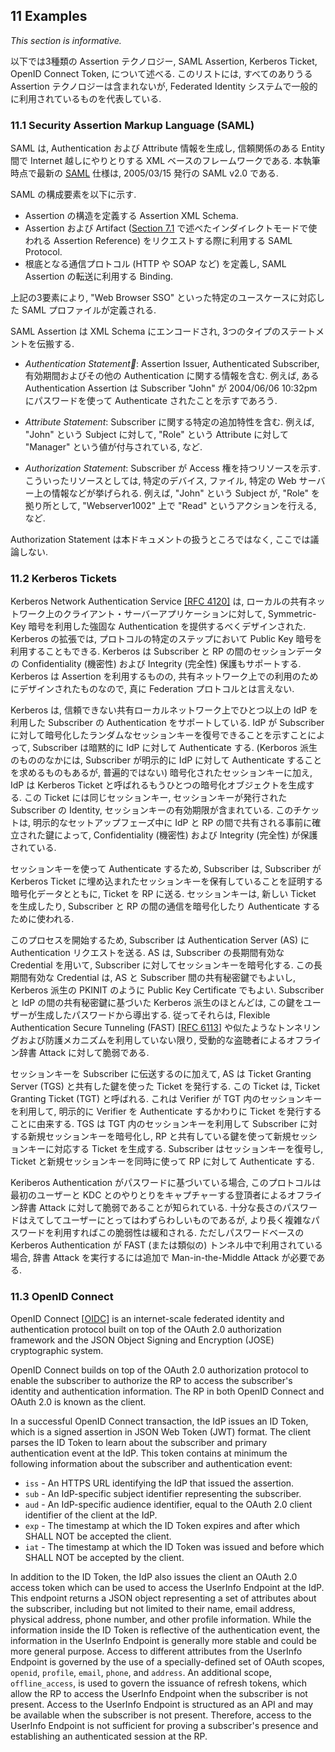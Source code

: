 <div class="breaker"></div>
<a name="examples"></a>

## 11 Examples

*This section is informative.*

以下では3種類の Assertion テクノロジー, SAML Assertion, Kerberos Ticket, OpenID Connect Token, について述べる. このリストには, すべてのありうる Assertion テクノロジーは含まれないが, Federated Identity システムで一般的に利用されているものを代表している.

<!-- Three types of assertion technologies are discussed below: SAML assertions, Kerberos tickets, and OpenID Connect tokens. This list is not inclusive of all possible assertion technologies, but does represent those commonly used in federated identity systems. -->

### 11.1 Security Assertion Markup Language (SAML)

SAML は, Authentication および Attribute 情報を生成し, 信頼関係のある Entity 間で Internet 越しにやりとりする XML ベースのフレームワークである. 本執筆時点で最新の [SAML](#SAML) 仕様は, 2005/03/15 発行の SAML v2.0 である.

<!-- SAML is an XML-based framework for creating and exchanging authentication and attribute information between trusted entities over the internet. As of this writing, the latest specification for [SAML](#SAML) is SAML v2.0, issued 15 March 2005. -->

SAML の構成要素を以下に示す.

<!-- The building blocks of SAML include: -->

- Assertion の構造を定義する Assertion XML Schema.
- Assertion および Artifact ([Section 7.1](#back-channel) で述べたインダイレクトモードで使われる Assertion Reference) をリクエストする際に利用する SAML Protocol.
- 根底となる通信プロトコル (HTTP や SOAP など) を定義し, SAML Assertion の転送に利用する Binding.

<!--
- The Assertions XML schema, which defines the structure of the assertion.
- The SAML Protocols, which are used to request assertions and artifacts (the assertion references used in the indirect model described in [Section 7.1](#back-channel)).
- The Bindings, which define the underlying communication protocols (such as HTTP or SOAP), and can be used to transport the SAML assertions.
-->

上記の3要素により, "Web Browser SSO" といった特定のユースケースに対応した SAML プロファイルが定義される.

<!-- The three components above define a SAML profile that corresponds to a particular use case such as "Web Browser SSO". -->

SAML Assertion は XML Schema にエンコードされ, 3つのタイプのステートメントを伝搬する.

<!-- SAML Assertions are encoded in an XML schema and can carry up to three types of statements: -->

- *Authentication Statement*: Assertion Issuer, Authenticated Subscriber, 有効期間およびその他の Authentication に関する情報を含む. 例えば, ある Authentication Assertion は Subscriber "John" が 2004/06/06 10:32pm にパスワードを使って Authenticate されたことを示すであろう.

<!-- -   *Authentication statements* include information about the assertion issuer, the authenticated subscriber, validity period, and other authentication information. For example, an Authentication Assertion would state the subscriber "John" was authenticated using a password at 10:32pm on 06-06-2004. -->

- *Attribute Statement*: Subscriber に関する特定の追加特性を含む. 例えば, "John" という Subject に対して, "Role" という Attribute に対して "Manager" という値が付与されている, など.

<!-- -   *Attribute statements* contain specific additional characteristics related to the subscriber. For example, subject "John" is associated with attribute "Role" with value "Manager". -->

- *Authorization Statement*: Subscriber が Access 権を持つリソースを示す. こういったリソースとしては, 特定のデバイス, ファイル, 特定の Web サーバー上の情報などが挙げられる. 例えば, "John" という Subject が, "Role" を拠り所として, "Webserver1002" 上で "Read" というアクションを行える, など.

<!-- -   *Authorization statements* identify the resources the subscriber has permission to access. These resources may include specific devices, files, and information on specific web servers. For example, subject "John" for action "Read" on "Webserver1002" given evidence "Role". -->

Authorization Statement は本ドキュメントの扱うところではなく, ここでは議論しない.

<!-- Authorization statements are beyond the scope of this document and will not be discussed. -->

### 11.2 Kerberos Tickets <a name="kerberos"></a>

Kerberos Network Authentication Service [[RFC 4120]](#RFC4120) は, ローカルの共有ネットワーク上のクライアント・サーバーアプリケーションに対して, Symmetric-Key 暗号を利用した強固な Authentication を提供するべくデザインされた. Kerberos の拡張では, プロトコルの特定のステップにおいて Public Key 暗号を利用することもできる. Kerberos は Subscriber と RP の間のセッションデータの Confidentiality (機密性) および Integrity (完全性) 保護もサポートする. Kerberos は Assertion を利用するものの, 共有ネットワーク上での利用のためにデザインされたものなので, 真に Federation プロトコルとは言えない.

<!-- The Kerberos Network Authentication Service [[RFC 4120]](#RFC4120) was designed to provide strong authentication for client/server applications using symmetric-key cryptography on a local, shared network. Extensions to Kerberos can support the use of public key cryptography for selected steps of the protocol. Kerberos also supports confidentiality and integrity protection of session data between the subscriber and the RP. Even though Kerberos uses assertions, it was designed for use on shared networks and, therefore, is not truly a federation protocol. -->

Kerberos は, 信頼できない共有ローカルネットワーク上でひとつ以上の IdP を利用した Subscriber の Authentication をサポートしている. IdP が Subscriber に対して暗号化したランダムなセッションキーを復号できることを示すことによって, Subscriber は暗黙的に IdP に対して Authenticate する. (Kerboros 派生のもののなかには, Subscriber が明示的に IdP に対して Authenticate することを求めるものもあるが, 普遍的ではない) 暗号化されたセッションキーに加え, IdP は Kerberos Ticket と呼ばれるもうひとつの暗号化オブジェクトを生成する. この Ticket には同じセッションキー, セッションキーが発行された Subscriber の Identity, セッションキーの有効期限が含まれている. このチケットは, 明示的なセットアップフェーズ中に IdP と RP の間で共有される事前に確立された鍵によって, Confidentiality (機密性) および Integrity (完全性) が保護されている.

<!-- Kerberos supports authentication of a subscriber over an untrusted, shared local network using one or more IdPs. The subscriber implicitly authenticates to the IdP by demonstrating the ability to decrypt a random session key encrypted for the subscriber by the IdP. (Some Kerberos variants also require the subscriber to explicitly authenticate to the IdP, but this is not universal.) In addition to the encrypted session key, the IdP also generates another encrypted object called a Kerberos ticket. The ticket contains the same session key, the identity of the subscriber to whom the session key was issued, and an expiration time after which the session key is no longer valid. The ticket is confidentiality and integrity protected by a pre-established key that is shared between the IdP and the RP during an explicit setup phase. -->

セッションキーを使って Authenticate するため, Subscriber は, Subscriber が Kerberos Ticket に埋め込まれたセッションキーを保有していることを証明する暗号化データとともに, Ticket を RP に送る. セッションキーは, 新しい Ticket を生成したり, Subscriber と RP の間の通信を暗号化したり Authenticate するために使われる.

<!-- To authenticate using the session key, the subscriber sends the ticket to the RP along with encrypted data that proves that the subscriber possesses the session key embedded within the Kerberos ticket. Session keys are either used to generate new tickets or to encrypt and authenticate communications between the subscriber and the RP. -->

このプロセスを開始するため, Subscriber は Authentication Server (AS) に Authentication リクエストを送る. AS は, Subscriber の長期間有効な Credential を用いて, Subscriber に対してセッションキーを暗号化する. この長期間有効な Credential は, AS と Subscriber 間の共有秘密鍵でもよいし, Kerberos 派生の PKINIT のように Public Key Certificate でもよい. Subscriber と IdP の間の共有秘密鍵に基づいた Kerberos 派生のほとんどは, この鍵をユーザーが生成したパスワードから導出する. 従ってそれらは, Flexible Authentication Secure Tunneling (FAST) \[[RFC 6113](#RFC6113)\] や似たようなトンネリングおよび防護メカニズムを利用していない限り, 受動的な盗聴者によるオフライン辞書 Attack に対して脆弱である.

<!-- To begin the process, the subscriber sends an authentication request to the Authentication Server (AS). The AS encrypts a session key for the subscriber using the subscriber's long-term credential. The long-term credential may either be a secret key shared between the AS and the subscriber, or in the PKINIT variant of Kerberos, a public key certificate. Most variants of Kerberos based on a shared secret key between the subscriber and IdP derive this key from a user-generated password. As such, they are vulnerable to offline dictionary attacks by passive eavesdroppers, unless Flexible Authentication Secure Tunneling (FAST) \[[RFC 6113](#RFC6113)\] or some other tunneling and armoring mechanism is used. -->

セッションキーを Subscriber に伝送するのに加えて, AS は Ticket Granting Server (TGS) と共有した鍵を使った Ticket を発行する. この Ticket は, Ticket Granting Ticket (TGT) と呼ばれる. これは Verifier が TGT 内のセッションキーを利用して, 明示的に Verifier を Authenticate するかわりに Ticket を発行することに由来する. TGS は TGT 内のセッションキーを利用して Subscriber に対する新規セッションキーを暗号化し, RP と共有している鍵を使って新規セッションキーに対応する Ticket を生成する. Subscriber はセッションキーを復号し, Ticket と新規セッションキーを同時に使って RP に対して Authenticate する.

<!-- In addition to delivering the session key to the subscriber, the AS also issues a ticket using a key it shares with the Ticket Granting Server (TGS). This ticket is referred to as a Ticket Granting Ticket (TGT), since the verifier uses the session key in the TGT to issue tickets rather than to explicitly authenticate the verifier. The TGS uses the session key in the TGT to encrypt a new session key for the subscriber and uses a key it shares with the RP to generate a ticket corresponding to the new session key. The subscriber decrypts the session key and uses the ticket and the new session key together to authenticate to the RP. -->

Keriberos Authentication がパスワードに基づいている場合, このプロトコルは最初のユーザーと KDC とのやりとりをキャプチャーする登頂者によるオフライン辞書 Attack に対して脆弱であることが知られている. 十分な長さのパスワードはえてしてユーザーにとってはわずらわしいものであるが, より長く複雑なパスワードを利用すればこの脆弱性は緩和される. ただしパスワードベースの Kerberos Authentication が FAST (または類似の) トンネル中で利用されている場合, 辞書 Attack を実行するには追加で Man-in-the-Middle Attack が必要である.

<!-- When Kerberos authentication is based on passwords, the protocol is known to be vulnerable to offline dictionary attacks by eavesdroppers who capture the initial user-to-KDC exchange. Longer password length and complexity provide some mitigation to this vulnerability, although sufficiently long passwords tend to be cumbersome for users. However, when Kerberos password-based authentication is used in a FAST (or similar) tunnel, a successful Man-in-the-Middle attack is additionally required in order to perform the dictionary attack. -->

### 11.3 OpenID Connect

OpenID Connect \[[OIDC](#OIDC)\] is an internet-scale federated identity and authentication protocol built on top of the OAuth 2.0 authorization framework and the JSON Object Signing and Encryption (JOSE) cryptographic system.

OpenID Connect builds on top of the OAuth 2.0 authorization protocol to enable the subscriber to authorize the RP to access the subscriber's identity and authentication information. The RP in both OpenID Connect and OAuth 2.0 is known as the client.

In a successful OpenID Connect transaction, the IdP issues an ID Token, which is a signed assertion in JSON Web Token (JWT) format. The client parses the ID Token to learn about the subscriber and primary authentication event at the IdP. This token contains at minimum the following information about the subscriber and authentication event:

 - `iss` - An HTTPS URL identifying the IdP that issued the assertion.
 - `sub` - An IdP-specific subject identifier representing the subscriber.
 - `aud` - An IdP-specific audience identifier, equal to the OAuth 2.0 client identifier of the client at the IdP.
 - `exp` - The timestamp at which the ID Token expires and after which SHALL NOT be accepted the client.
 - `iat` - The timestamp at which the ID Token was issued and before which SHALL NOT be accepted by the client.

In addition to the ID Token, the IdP also issues the client an OAuth 2.0 access token which can be used to access the UserInfo Endpoint at the IdP. This endpoint returns a JSON object representing a set of attributes about the subscriber, including but not limited to their name, email address, physical address, phone number, and other profile information. While the information inside the ID Token is reflective of the authentication event, the information in the UserInfo Endpoint is generally more stable and could be more general purpose. Access to different attributes from the UserInfo Endpoint is governed by the use of a specially-defined set of OAuth scopes, `openid`, `profile`, `email`, `phone`, and `address`. An additional scope, `offline_access`, is used to govern the issuance of refresh tokens, which allow the RP to access the UserInfo Endpoint when the subscriber is not present. Access to the UserInfo Endpoint is structured as an API and may be available when the subscriber is not present. Therefore, access to the UserInfo Endpoint is not sufficient for proving a subscriber's presence and establishing an authenticated session at the RP.
